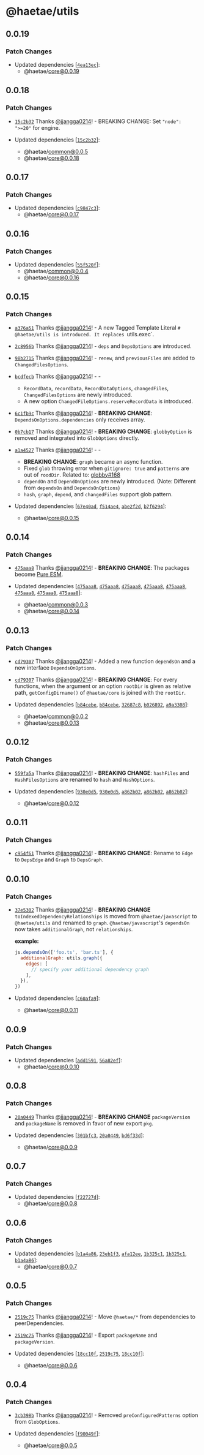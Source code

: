 # @haetae/utils

## 0.0.19

### Patch Changes

- Updated dependencies [[`4ea13ec`](https://github.com/haetae-org/haetae/commit/4ea13ecdb332fdce1b2714be0f2b9502c27a1739)]:
  - @haetae/core@0.0.19

## 0.0.18

### Patch Changes

- [`15c2b32`](https://github.com/haetae-org/haetae/commit/15c2b3250ed54b813bc9587ebfbd202324490795) Thanks [@jjangga0214](https://github.com/jjangga0214)! - BREAKING CHANGE: Set `"node": ">=20"` for engine.

- Updated dependencies [[`15c2b32`](https://github.com/haetae-org/haetae/commit/15c2b3250ed54b813bc9587ebfbd202324490795)]:
  - @haetae/common@0.0.5
  - @haetae/core@0.0.18

## 0.0.17

### Patch Changes

- Updated dependencies [[`c9847c3`](https://github.com/haetae-org/haetae/commit/c9847c3bc6a84711ad17c4cf9b69c504ccb1ca6c)]:
  - @haetae/core@0.0.17

## 0.0.16

### Patch Changes

- Updated dependencies [[`55f520f`](https://github.com/haetae-org/haetae/commit/55f520f374b411b40e7efac04d6edb6a1751cd23)]:
  - @haetae/common@0.0.4
  - @haetae/core@0.0.16

## 0.0.15

### Patch Changes

- [`a376a51`](https://github.com/haetae-org/haetae/commit/a376a512999e93048070f6ce9c6a92ec50e1938c) Thanks [@jjangga0214](https://github.com/jjangga0214)! - A new Tagged Template Literal `# @haetae/utils is introduced. It replaces `utils.exec`.

- [`2c8956b`](https://github.com/haetae-org/haetae/commit/2c8956b9b0c401abeed160ae2706fbe68b14e091) Thanks [@jjangga0214](https://github.com/jjangga0214)! - `deps` and `DepsOptions` are introduced.

- [`98b2715`](https://github.com/haetae-org/haetae/commit/98b2715363761ae638a970e9a5bb1386d6ac75bd) Thanks [@jjangga0214](https://github.com/jjangga0214)! - `renew`, and `previousFiles` are added to `ChangedFilesOptions`.

- [`bcdfecb`](https://github.com/haetae-org/haetae/commit/bcdfecb90518aad73efcf4f306c5d410224d0c66) Thanks [@jjangga0214](https://github.com/jjangga0214)! - -

  - `RecordData`, `recordData`, `RecordDataOptions`, `changedFiles`, `ChangedFilesOptions` are newly introduced.
  - A new option `ChangedFileOptions.reserveRecordData` is introduced.

- [`6c1fb9c`](https://github.com/haetae-org/haetae/commit/6c1fb9cfb84fde4753b5740085563dfe993b7fee) Thanks [@jjangga0214](https://github.com/jjangga0214)! - **BREAKING CHANGE**: `DependsOnOptions.dependencies` only receives array.

- [`0b7cb17`](https://github.com/haetae-org/haetae/commit/0b7cb17002ca7c1a62a395f6107ba77867d5c476) Thanks [@jjangga0214](https://github.com/jjangga0214)! - **BREAKING CHANGE**: `globbyOption` is removed and integrated into `GlobOptions` directly.

- [`a1a4527`](https://github.com/haetae-org/haetae/commit/a1a45275e1f0d040e14a1f10be99b11e8bdfa810) Thanks [@jjangga0214](https://github.com/jjangga0214)! - -
  - **BREAKING CHANGE**: `graph` became an async function.
  - Fixed `glob` throwing error when `gitignore: true` and `patterns` are out of `roodDir`. Related to: [globby#168](https://github.com/sindresorhus/globby/issues/168)
  - `dependOn` and `DependOnOptions` are newly introduced. (Note: Different from `dependsOn` and `DependsOnOptions`)
  - `hash`, `graph`, `depend`, and `changedFiles` support glob pattern.
- Updated dependencies [[`67e40ad`](https://github.com/haetae-org/haetae/commit/67e40adc6df3d65f64b79af55cc2e0ef1ad1f08c), [`f514ae4`](https://github.com/haetae-org/haetae/commit/f514ae4ecc95201fda2fc86abfb5ccfea4402057), [`abe2f2d`](https://github.com/haetae-org/haetae/commit/abe2f2d19adc38fd9eec8b8573b9a78691ef3528), [`b7f6294`](https://github.com/haetae-org/haetae/commit/b7f6294c640add6c2633ad782eb24df84c55f882)]:
  - @haetae/core@0.0.15

## 0.0.14

### Patch Changes

- [`475aaa8`](https://github.com/haetae-org/haetae/commit/475aaa82d4850932b248ff69491d75ee9c0c0ed1) Thanks [@jjangga0214](https://github.com/jjangga0214)! - **BREAKING CHANGE**: The packages become [Pure ESM](https://gist.github.com/sindresorhus/a39789f98801d908bbc7ff3ecc99d99c).

- Updated dependencies [[`475aaa8`](https://github.com/haetae-org/haetae/commit/475aaa82d4850932b248ff69491d75ee9c0c0ed1), [`475aaa8`](https://github.com/haetae-org/haetae/commit/475aaa82d4850932b248ff69491d75ee9c0c0ed1), [`475aaa8`](https://github.com/haetae-org/haetae/commit/475aaa82d4850932b248ff69491d75ee9c0c0ed1), [`475aaa8`](https://github.com/haetae-org/haetae/commit/475aaa82d4850932b248ff69491d75ee9c0c0ed1), [`475aaa8`](https://github.com/haetae-org/haetae/commit/475aaa82d4850932b248ff69491d75ee9c0c0ed1), [`475aaa8`](https://github.com/haetae-org/haetae/commit/475aaa82d4850932b248ff69491d75ee9c0c0ed1), [`475aaa8`](https://github.com/haetae-org/haetae/commit/475aaa82d4850932b248ff69491d75ee9c0c0ed1), [`475aaa8`](https://github.com/haetae-org/haetae/commit/475aaa82d4850932b248ff69491d75ee9c0c0ed1)]:
  - @haetae/common@0.0.3
  - @haetae/core@0.0.14

## 0.0.13

### Patch Changes

- [`cd79307`](https://github.com/haetae-org/haetae/commit/cd7930752fa9dea342cb4d55e3651feb5eb6b9e2) Thanks [@jjangga0214](https://github.com/jjangga0214)! - Added a new function `dependsOn` and a new interface `DependsOnOptions`.

* [`cd79307`](https://github.com/haetae-org/haetae/commit/cd7930752fa9dea342cb4d55e3651feb5eb6b9e2) Thanks [@jjangga0214](https://github.com/jjangga0214)! - **BREAKING CHANGE**: For every functions, when the argument or an option `rootDir` is given as relative path, `getConfigDirname()` of `@haetae/core` is joined with the `rootDir`.

* Updated dependencies [[`b84cebe`](https://github.com/haetae-org/haetae/commit/b84cebe811e93bdc7c8f626f3f54168dd402cbf7), [`b84cebe`](https://github.com/haetae-org/haetae/commit/b84cebe811e93bdc7c8f626f3f54168dd402cbf7), [`32687c8`](https://github.com/haetae-org/haetae/commit/32687c8712554934846422f6422b7409670e024c), [`b026892`](https://github.com/haetae-org/haetae/commit/b026892d1400203f62698868a505237ef3b36a0d), [`a9a3308`](https://github.com/haetae-org/haetae/commit/a9a3308a5ac6f75c8c1d2ccda6546cc6fcd8166a)]:
  - @haetae/common@0.0.2
  - @haetae/core@0.0.13

## 0.0.12

### Patch Changes

- [`559fa5a`](https://github.com/haetae-org/haetae/commit/559fa5ac233a0bbea2b1e6ef58b91687a1b1a460) Thanks [@jjangga0214](https://github.com/jjangga0214)! - **BREAKING CHANGE**: `hashFiles` and `HashFilesOptions` are renamed to `hash` and `HashOptions`.

- Updated dependencies [[`930e0d5`](https://github.com/haetae-org/haetae/commit/930e0d5f9516b4fdfa0ff76ee8a521ec0aabf492), [`930e0d5`](https://github.com/haetae-org/haetae/commit/930e0d5f9516b4fdfa0ff76ee8a521ec0aabf492), [`a862b02`](https://github.com/haetae-org/haetae/commit/a862b02234f9743120439773c54a8cdfb42e3b2e), [`a862b02`](https://github.com/haetae-org/haetae/commit/a862b02234f9743120439773c54a8cdfb42e3b2e), [`a862b02`](https://github.com/haetae-org/haetae/commit/a862b02234f9743120439773c54a8cdfb42e3b2e)]:
  - @haetae/core@0.0.12

## 0.0.11

### Patch Changes

- [`c954f61`](https://github.com/haetae-org/haetae/commit/c954f6193024a4c3f9a2a251ab67bc07aa7d2aa8) Thanks [@jjangga0214](https://github.com/jjangga0214)! - **BREAKING CHANGE**: Rename to `Edge` to `DepsEdge` and `Graph` to `DepsGraph`.

## 0.0.10

### Patch Changes

- [`37e5302`](https://github.com/haetae-org/haetae/commit/37e53028b10ae712e1ef0890f7f8dfdff94cff76) Thanks [@jjangga0214](https://github.com/jjangga0214)! - **BREAKING CHANGE** `toIndexedDependencyRelationships` is moved from `@haetae/javascript` to `@haetae/utils` and renamed to `graph`. `@haetae/javascript`'s `dependsOn` now takes `additionalGraph`, not `relationships`.

  **example:**

  ```js
  js.dependsOn(['foo.ts', 'bar.ts'], {
    additionalGraph: utils.graph({
      edges: [
        // specify your additional dependency graph
      ],
    }),
  })
  ```

- Updated dependencies [[`c60afa9`](https://github.com/haetae-org/haetae/commit/c60afa9c0f9c7809afcd0ee8682d41e0a8623673)]:
  - @haetae/core@0.0.11

## 0.0.9

### Patch Changes

- Updated dependencies [[`add1591`](https://github.com/haetae-org/haetae/commit/add15916fc532d644c6957d0c97d79feea406584), [`56a82ef`](https://github.com/haetae-org/haetae/commit/56a82ef7f8398670c39176149212d07090109aa4)]:
  - @haetae/core@0.0.10

## 0.0.8

### Patch Changes

- [`20a0449`](https://github.com/haetae-org/haetae/commit/20a04496ef23ded57fe2d68beea2536dabc4669d) Thanks [@jjangga0214](https://github.com/jjangga0214)! - **BREAKING CHANGE** `packageVersion` and `packageName` is removed in favor of new export `pkg`.

- Updated dependencies [[`301bfc3`](https://github.com/haetae-org/haetae/commit/301bfc3dca164bcfdd9eca92105d6be3c9accdc4), [`20a0449`](https://github.com/haetae-org/haetae/commit/20a04496ef23ded57fe2d68beea2536dabc4669d), [`bd6f33d`](https://github.com/haetae-org/haetae/commit/bd6f33d7c066bc08912d3659c0607901acbb86ce)]:
  - @haetae/core@0.0.9

## 0.0.7

### Patch Changes

- Updated dependencies [[`f22727d`](https://github.com/haetae-org/haetae/commit/f22727d146e9038246b546a33d350579eceee453)]:
  - @haetae/core@0.0.8

## 0.0.6

### Patch Changes

- Updated dependencies [[`b1a4a86`](https://github.com/haetae-org/haetae/commit/b1a4a86bc725fb3f3e5ba71cb7422455e272cf2a), [`23eb1f3`](https://github.com/haetae-org/haetae/commit/23eb1f3dad8e55e178c6375064b41b5a2e33fe6e), [`afa12ee`](https://github.com/haetae-org/haetae/commit/afa12eee27560856fa40754f9d04aaa3bf920c1d), [`1b325c1`](https://github.com/haetae-org/haetae/commit/1b325c1e5de124fbbd09cd3910cf77b30164f990), [`1b325c1`](https://github.com/haetae-org/haetae/commit/1b325c1e5de124fbbd09cd3910cf77b30164f990), [`b1a4a86`](https://github.com/haetae-org/haetae/commit/b1a4a86bc725fb3f3e5ba71cb7422455e272cf2a)]:
  - @haetae/core@0.0.7

## 0.0.5

### Patch Changes

- [`2519c75`](https://github.com/haetae-org/haetae/commit/2519c75646778e9f882755f7185bb737ae589b67) Thanks [@jjangga0214](https://github.com/jjangga0214)! - Move `@haetae/*` from dependencies to peerDependencies.

- [`2519c75`](https://github.com/haetae-org/haetae/commit/2519c75646778e9f882755f7185bb737ae589b67) Thanks [@jjangga0214](https://github.com/jjangga0214)! - Export `packageName` and `packageVersion`.

- Updated dependencies [[`18cc10f`](https://github.com/haetae-org/haetae/commit/18cc10fe6504e2ba7c13c40e78237bbe20abc07b), [`2519c75`](https://github.com/haetae-org/haetae/commit/2519c75646778e9f882755f7185bb737ae589b67), [`18cc10f`](https://github.com/haetae-org/haetae/commit/18cc10fe6504e2ba7c13c40e78237bbe20abc07b)]:
  - @haetae/core@0.0.6

## 0.0.4

### Patch Changes

- [`3cb398b`](https://github.com/haetae-org/haetae/commit/3cb398b2a20103106240677fd77da30fbc0bd290) Thanks [@jjangga0214](https://github.com/jjangga0214)! - Removed `preConfiguredPatterns` option from `GlobOptions`.

- Updated dependencies [[`f90049f`](https://github.com/haetae-org/haetae/commit/f90049f79d288815f9ee4122ded81a3df9191b23)]:
  - @haetae/core@0.0.5
